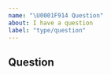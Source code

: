 ```yaml
---
name: "\U0001F914 Question"
about: I have a question
label: "type/question"
---
```


## Question

<!--

Thanks for using TiDB Dashboard! Before asking a question, please take a look in the following places:

- GitHub issues
  https://github.com/pingcap-incubator/tidb-dashboard/issues?q=is%3Aissue
- Documentation (English)
  https://docs.pingcap.com/tidb/stable/dashboard-intro
- Documentation (Chinese)
  https://docs.pingcap.com/zh/tidb/stable/dashboard-intro
- AskTUG forum (Chinese)
  https://asktug.com/

You might also get a faster response in Slack (English / Chinese):
  https://slack.tidb.io/invite?team=tidb-community&channel=sig-diagnosis&ref=github_issue_create

-->
